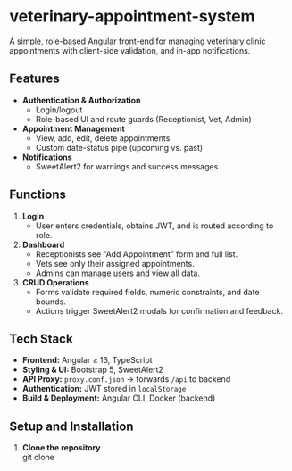 # veterinary-appointment-system

A simple, role-based Angular front-end for managing veterinary clinic appointments with client-side validation, and in-app notifications.

## Features
- **Authentication & Authorization**  
  - Login/logout  
  - Role-based UI and route guards (Receptionist, Vet, Admin)  
- **Appointment Management**  
  - View, add, edit, delete appointments  
  - Custom date-status pipe (upcoming vs. past)  
- **Notifications**  
  - SweetAlert2 for warnings and success messages

## Functions
1. **Login**  
   - User enters credentials, obtains JWT, and is routed according to role.  
2. **Dashboard**  
   - Receptionists see “Add Appointment” form and full list.  
   - Vets see only their assigned appointments.  
   - Admins can manage users and view all data.  
3. **CRUD Operations**  
   - Forms validate required fields, numeric constraints, and date bounds.  
   - Actions trigger SweetAlert2 modals for confirmation and feedback.

## Tech Stack
- **Frontend:** Angular ≥ 13, TypeScript
- **Styling & UI:** Bootstrap 5, SweetAlert2  
- **API Proxy:** `proxy.conf.json` → forwards `/api` to backend  
- **Authentication:** JWT stored in `localStorage`  
- **Build & Deployment:** Angular CLI, Docker (backend)

## Setup and Installation

1. **Clone the repository**  
   git clone 

